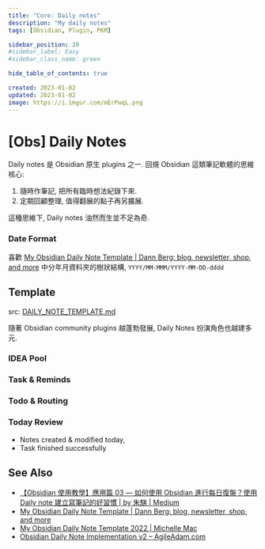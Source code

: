 ```yaml
---
title: "Core: Daily notes"
description: "My daily notes"
tags: [Obsidian, Plugin, PKM]

sidebar_position: 20
#sidebar_label: Easy
#sidebar_class_name: green

hide_table_of_contents: true

created: 2023-01-02
updated: 2023-01-02
image: https://i.imgur.com/mErPwqL.png
---
```


[Obs] Daily Notes
=================

Daily notes 是 Obsidian 原生 plugins 之一.
回規 Obsidian 這類筆記軟體的思維核心:

1. 隨時作筆記, 把所有臨時想法紀錄下來.
2. 定期回顧整理, 值得翻展的點子再另擴展.

這種思維下, Daily notes 油然而生並不足為奇.

### Date Format ###

喜歡 [My Obsidian Daily Note Template | Dann Berg: blog, newsletter, shop, and more](https://dannb.org/blog/2022/obsidian-daily-note-template/) 
中分年月資料夾的樹狀結構,  `YYYY/MM-MMM/YYYY-MM-DD-dddd`


Template
---------

src: [DAILY_NOTE_TEMPLATE.md](https://raw.githubusercontent.com/kywk/kywk.github.io/_templates/DAILY_NOTE_TEMPLATE.md)

隨著 Obsidian community plugins 越蓬勃發展, Daily Notes 扮演角色也越建多元.

### IDEA Pool ###


### Task & Reminds ###


### Todo & Routing ###


### Today Review ###

- Notes created & modified today,
- Task finished successfully


## See Also

- [【Obsidian 使用教學】應用篇 03 — 如何使用 Obsidian 進行每日復盤？使用 Daily note 建立寫筆記的好習慣 | by 朱騏 | Medium](https://chuhenry.medium.com/obsidian-使用教學-應用篇-03-如何使用-obsidian-進行每日復盤-2285e313884d)
- [My Obsidian Daily Note Template | Dann Berg: blog, newsletter, shop, and more](https://dannb.org/blog/2022/obsidian-daily-note-template/)
- [My Obsidian Daily Note Template 2022 | Michelle Mac](https://heymichellemac.com/obsidian-daily-note-2022)
- [Obsidian Daily Note Implementation v2 – AgileAdam.com](https://agileadam.com/2022/07/obsidian-daily-note-implementation-v2/)
